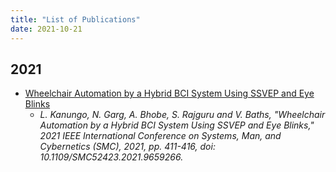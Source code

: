 ```yaml
---
title: "List of Publications"
date: 2021-10-21
---
```


## 2021

- [Wheelchair Automation by a Hybrid BCI System Using SSVEP and Eye Blinks](https://ieeexplore.ieee.org/document/9659266)  
    - _L. Kanungo, N. Garg, A. Bhobe, S. Rajguru and V. Baths, "Wheelchair Automation by a Hybrid BCI System Using SSVEP and Eye Blinks," 2021 IEEE International Conference on Systems, Man, and Cybernetics (SMC), 2021, pp. 411-416, doi: 10.1109/SMC52423.2021.9659266._
